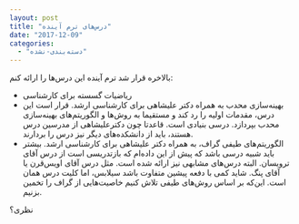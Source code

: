 ```yaml
---
layout: post
title: "درس‌های ترم آینده"
date: "2017-12-09"
categories: 
  - "دسته‌بندی-نشده"
---
```


بالاخره قرار شد ترم آینده این درس‌ها را ارائه کنم:

- ریاضیات گسسته برای کارشناسی
- بهینه‌سازی محدب به همراه دکتر علیشاهی برای کارشناسی ارشد. قرار است این درس، مقدمات اولیه را رد کند و مستقیما به روش‌ها و الگوریتم‌های بهینه‌سازی محدب بپردازد. درسی بنیادی است. قاعدتا چون دکترعلیشاهی از مدرسین درس هستند، باید از دانشکده‌های دیگر نیز درس را بردارند.
- الگوریتم‌های طیفی گراف، به همراه دکتر علیشاهی برای کارشناسی ارشد. بیشتر باید شبیه درسی باشد که پیش از این داده‌ام که بازتدریسی است از درس آقای ترویسان. البته درس‌های مشابهی نیز ارائه شده است. مثل درس آقای اویس‌قرن یا آقای پنگ. شاید کمی با دفعه پیشین متفاوت باشد سیلابس، اما کلیت درس همان است. این‌که بر اساس روش‌های طیفی تلاش کنیم خاصیت‌هایی از گراف را تخمین بزنیم.

نظری؟
